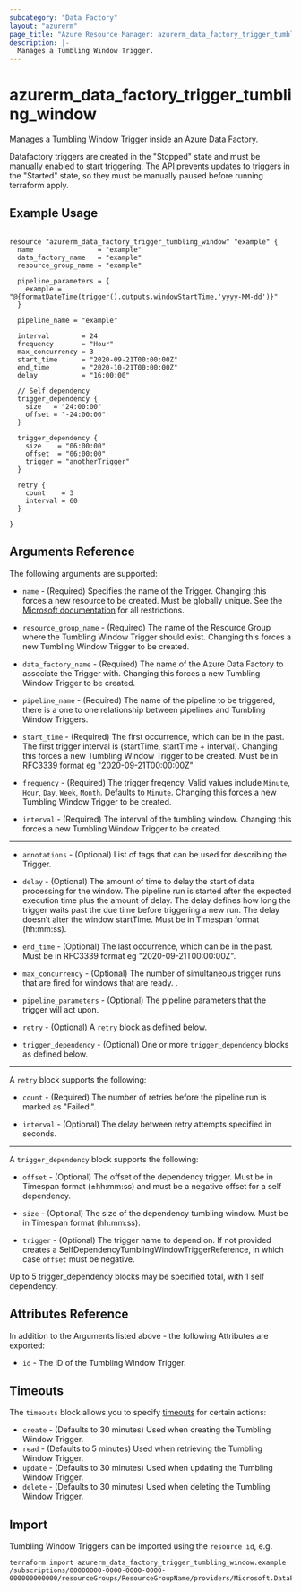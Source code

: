 ```yaml
---
subcategory: "Data Factory"
layout: "azurerm"
page_title: "Azure Resource Manager: azurerm_data_factory_trigger_tumbling_window"
description: |-
  Manages a Tumbling Window Trigger.
---
```


# azurerm_data_factory_trigger_tumbling_window

Manages a Tumbling Window Trigger inside an Azure Data Factory. 

Datafactory triggers are created in the "Stopped" state and must be manually enabled to start triggering.  The API prevents updates to triggers in the "Started" state, so they must be manually paused before running terraform apply. 

## Example Usage

```hcl

resource "azurerm_data_factory_trigger_tumbling_window" "example" {
  name                = "example"
  data_factory_name   = "example"
  resource_group_name = "example"

  pipeline_parameters = {
    example = "@{formatDateTime(trigger().outputs.windowStartTime,'yyyy-MM-dd')}"
  }

  pipeline_name = "example"

  interval        = 24
  frequency       = "Hour"
  max_concurrency = 3
  start_time      = "2020-09-21T00:00:00Z"
  end_time        = "2020-10-21T00:00:00Z"
  delay           = "16:00:00"

  // Self dependency
  trigger_dependency {
    size   = "24:00:00"
    offset = "-24:00:00"
  }

  trigger_dependency {
    size    = "06:00:00"
    offset  = "06:00:00"
    trigger = "anotherTrigger"
  }

  retry {
    count    = 3
    interval = 60
  }

}

```

## Arguments Reference

The following arguments are supported:

* `name` - (Required) Specifies the name of the Trigger. Changing this forces a new resource to be created. Must be globally unique. See the [Microsoft documentation](https://docs.microsoft.com/en-us/azure/data-factory/naming-rules) for all restrictions.

* `resource_group_name` - (Required) The name of the Resource Group where the Tumbling Window Trigger should exist. Changing this forces a new Tumbling Window Trigger to be created.

* `data_factory_name` - (Required) The name of the Azure Data Factory to associate the Trigger with. Changing this forces a new Tumbling Window Trigger to be created.

* `pipeline_name` - (Required) The name of the pipeline to be triggered, there is a one to one relationship between pipelines and Tumbling Window Triggers.

* `start_time` - (Required) The first occurrence, which can be in the past. The first trigger interval is (startTime, startTime + interval). Changing this forces a new Tumbling Window Trigger to be created. Must be in RFC3339 format eg "2020-09-21T00:00:00Z"

* `frequency` - (Required) The trigger freqency. Valid values include `Minute`, `Hour`, `Day`, `Week`, `Month`. Defaults to `Minute`. Changing this forces a new Tumbling Window Trigger to be created.

* `interval` - (Required) The interval of the tumbling window. Changing this forces a new Tumbling Window Trigger to be created.

---

* `annotations` - (Optional) List of tags that can be used for describing the Trigger.

* `delay` - (Optional) The amount of time to delay the start of data processing for the window. The pipeline run is started after the expected execution time plus the amount of delay. The delay defines how long the trigger waits past the due time before triggering a new run. The delay doesn’t alter the window startTime. Must be in Timespan format (hh:mm:ss).

* `end_time` - (Optional) The last occurrence, which can be in the past. Must be in RFC3339 format eg "2020-09-21T00:00:00Z".

* `max_concurrency` - (Optional) The number of simultaneous trigger runs that are fired for windows that are ready. .

* `pipeline_parameters` - (Optional) The pipeline parameters that the trigger will act upon.

* `retry` - (Optional) A `retry` block as defined below.

* `trigger_dependency` - (Optional) One or more `trigger_dependency` blocks as defined below.

---

A `retry` block supports the following:

* `count` - (Required) The number of retries before the pipeline run is marked as "Failed.".

* `interval` - (Optional) The delay between retry attempts specified in seconds.

---

A `trigger_dependency` block supports the following:

* `offset` - (Optional) The offset of the dependency trigger. Must be in Timespan format (±hh:mm:ss) and must be a negative offset for a self dependency.

* `size` - (Optional) The size of the dependency tumbling window. Must be in Timespan format (hh:mm:ss).

* `trigger` - (Optional) The trigger name to depend on. If not provided creates a SelfDependencyTumblingWindowTriggerReference, in which case `offset` must be negative.

Up to 5 trigger_dependency blocks may be specified total, with 1 self dependency.

## Attributes Reference

In addition to the Arguments listed above - the following Attributes are exported: 

* `id` - The ID of the Tumbling Window Trigger.

## Timeouts

The `timeouts` block allows you to specify [timeouts](https://www.terraform.io/docs/configuration/resources.html#timeouts) for certain actions:

* `create` - (Defaults to 30 minutes) Used when creating the Tumbling Window Trigger.
* `read` - (Defaults to 5 minutes) Used when retrieving the Tumbling Window Trigger.
* `update` - (Defaults to 30 minutes) Used when updating the Tumbling Window Trigger.
* `delete` - (Defaults to 30 minutes) Used when deleting the Tumbling Window Trigger.

## Import

Tumbling Window Triggers can be imported using the `resource id`, e.g.

```shell
terraform import azurerm_data_factory_trigger_tumbling_window.example /subscriptions/00000000-0000-0000-0000-000000000000/resourceGroups/ResourceGroupName/providers/Microsoft.DataFactory/factories/DataFactoryName/triggers/TriggerName/
```
